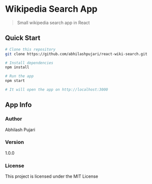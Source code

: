 # Wikipedia Search App

> Small wikipedia search app in React

## Quick Start

```bash
# Clone this repository
git clone https://github.com/abhilashpujari/react-wiki-search.git

# Install dependencies
npm install

# Run the app
npm start

# It will open the app on http://localhost:3000
```

## App Info

### Author

Abhilash Pujari

### Version

1.0.0

### License

This project is licensed under the MIT License